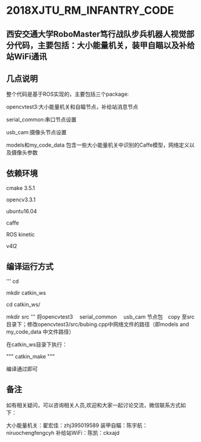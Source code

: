 # 2018XJTU_RM_INFANTRY_CODE


## 西安交通大学RoboMaster笃行战队步兵机器人视觉部分代码，主要包括：大小能量机关，装甲自瞄以及补给站WiFi通讯


## 几点说明
整个代码是基于ROS实现的，主要包括三个package:

opencvtest3:大小能量机关和自瞄节点，补给站消息节点

serial_common:串口节点设置

usb_cam:摄像头节点设置

models和my_code_data 包含一些大小能量机关中识别的Caffe模型，网络定义以及摄像头参数


## 依赖环境

cmake 3.5.1

opencv3.3.1

ubuntu16.04

caffe

ROS kinetic

v4l2



## 编译运行方式
'''
cd 

mkdir catkin_ws

cd catkin_ws/

mkdir src
'''
将opencvtest3 　serial_common 　usb_cam 节点包　copy 至src 目录下；修改opencvtest3/src/bubing.cpp中网络文件的路径（即models and my_code_data 中文件路径）

在catkin_ws目录下执行：

""" catkin_make """

编译通过即可

## 备注
如有相关疑问，可以咨询相关人员,欢迎和大家一起讨论交流，微信联系方式如下：

大小能量机关：翟宏佳：zhj395019589
装甲自瞄：陈宇航：niruochengfengcyh
补给站WiFi：陈凯：ckxajd
